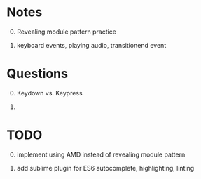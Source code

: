 # Notes

0. Revealing module pattern practice

0. keyboard events, playing audio, transitionend event


# Questions

0. Keydown vs. Keypress

0. <kbd>


# TODO

0. implement using AMD instead of revealing module pattern

0. add sublime plugin for ES6 autocomplete, highlighting, linting